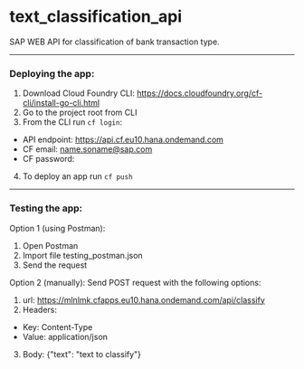 # text_classification_api
SAP WEB API for classification of bank transaction type.
___
### Deploying the app:
1. Download Cloud Foundry CLI: https://docs.cloudfoundry.org/cf-cli/install-go-cli.html
2. Go to the project root from CLI
3. From the CLI run `cf login`:
- API endpoint: https://api.cf.eu10.hana.ondemand.com
- CF email: name.soname@sap.com
- CF password: 
4. To deploy an app run `cf push`

___
### Testing the app:
Option 1 (using Postman):
1. Open Postman
2. Import file testing_postman.json
3. Send the request

Option 2 (manually):
Send POST request with the following options:
1. url: https://mlnlmk.cfapps.eu10.hana.ondemand.com/api/classify
2. Headers:
  - Key: Content-Type
  - Value: application/json
3. Body: {"text": "text to classify"}
